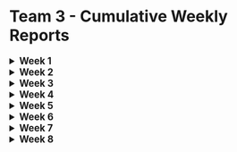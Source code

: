 # Team 3 - Cumulative Weekly Reports

<details>
<summary style="font-size:1.2em; font-weight:bold;">Week 1</summary>

## Week 1

### <u> Introduction </u>

This week starts off the beginning of the Virtual Processor project, we've received the Call For Tender on January 2nd.  

### <u> Ongoing Tasks</u>

|           Task           | Member Assigned  | Progression | End Of Week objective | Start Date |
| :----------------------: | :--------------: | :---------: | :-------------------: | :--------: |
|        Learning C        | All team members |     40%     |          50%          | 01/08/2024 |
|     Project Charter      |     Thibaud      |     10%     |          60%          | 01/12/2024 |
| Functional specification |     Quentin      |     20%     |          20%          | 01/11/2024 |
|        Test Plan         |      Arthur      |     10%     |          10%          | 01/11/2024 |

### Cheat Sheet

| Percentage | 0%                           | 0% < 10%                                                                                         | 10% < 75%                                           | 75% < 90%                       | 90% < 99%                       | 100%                           |
| ---------- | ---------------------------- | ------------------------------------------------------------------------------------------------ | --------------------------------------------------- | ------------------------------- | ------------------------------- | ------------------------------ |
| Meaning    | The task hasn't been started | The basics of the task have been begun, with no details. Could either be templates, and  details | The task progresses with a steady advancement flow. | The task is approaching review. | The task is pending for review. | The task is done and included. |

### <u>Finished Tasks</u>

|          Task           | Member Assigned | Start Date |  End Date  |
| :---------------------: | :-------------: | :--------: | :--------: |
| Github Repository setup |    Aurélien     | 01/11/2024 | 01/11/2024 |
|   1st Meeting report    |     Thibaud     | 01/10/2024 | 01/10/2024 |

### <u>Team meeting</u>

Our first team meeting was held on the 10th of January 2024.  
During this meeting, we agreed on holding at least two weekly meetings according to our project time. We agreed as well to keep at least 20 minutes of our time at the end of each day when we have a project to debrief the work done during the day and set the goals for the next days.

The first tasks have been attributed as shown before.

### <u> Week feedback</u>

This week, we decided to focus on learning the C language, however, it's clear that we are behind in terms of management documents. We need to finish the creation of various documents and get the planning of most tasks done.

The overall team feeling is great, many members feel confident with the C language, and we are already thinking about how we will build our processor and thinking about the specification of our Assembly Language.

### <u>Next week planning </u>

Next week will be ruled by our progression in the C language.
Moreover, on Wednesday the 17th of January, we will meet in project time to brainstorm about the project. Discuss more deeply the specification of our Assembly language. And the architecture of our processor.

Next week's priorities are:

* Learning C language
* Project Charter
* Task allocation document
* Assembly syntax and rules
* Processor architecture
* Functional specifications
* RACII
* Gantt

</details>

<details>
<summary style="font-size:1.2em; font-weight:bold;">Week 2</summary>

## Week 2

### <u> Introduction </u>

This week was once more ruled by leaning the C language which is necessary for this project, however we have had the time to gather during project time to discuss about various dirrections that we will take for the project.

### <u> Ongoing Tasks</u>

|           Task           | Member Assigned |  Progression   | End Of Week objective | Start Date |
| :----------------------: | :-------------: | :------------: | :-------------------: | :--------: |
|     Development WBS      |     Mathis      | Pending review |    Pending review     | 01/17/2024 |
| Technical specification  |    Aurélien     |      10%       |          10%          | 01/17/2024 |
| Functional specification |     Quentin     |      25%       |          25%          | 01/17/2024 |
|        Test Plan         |     Arthur      | No Progression |           \           | 01/11/2024 |

### Cheat Sheet

| Percentage | 0%                           | 0% < 10%                                                                                         | 10% < 75%                                           | 75% < 90%                       | 90% < 99%                       | 100%                           |
| ---------- | ---------------------------- | ------------------------------------------------------------------------------------------------ | --------------------------------------------------- | ------------------------------- | ------------------------------- | ------------------------------ |
| Meaning    | The task hasn't been started | The basics of the task have been begun, with no details. Could either be templates, and  details | The task progresses with a steady advancement flow. | The task is approaching review. | The task is pending for review. | The task is done and included. |

### <u>Finished Tasks</u>

|        Task         | Member(s) Assigned | Start Date |  End Date  |
| :-----------------: | :----------------: | :--------: | :--------: |
| Learning C Language |     Whole team     | 01/11/2024 | 01/19/2024 |
|   Project Charter   |      Thibaud       | 12/01/2024 | 01/21/2024 |

### <u>Team meeting</u>

The 17th of January 2024, we gathered for the first during project time to have a meeting about various directions to take, during the morning we have:

* Discussed the specifications of our Assembly Language,
* Broke down the different step to build our own Virtual Processor,
* Started working on the Processor's architecture by checking different architectures that already exists,
* Decided to take inspiration from different CPU, RISK-V, ARM....
* Set up our coding environment and laws of development.

* We have decided to contact the client about the various decisions that we have taken and the client seemed interesting about the directions we were taking.

### <u>Week feedback</u>

This week didn't mark any great advancement document writing wise, but gathering to take all these decisions was necessary. We are sure to all have the same scope for the project. We still have yet to decide all the specifications for the project, but this will be done shortly.

### <u>Next week planning </u>

* Initial meeting on monday the 22nd.
* Functional specification near finalization
* Functional specification review, if finished.
* Project Charter publishing.
* Advencing on Technical specifications. (25% of completion)
* Advencing on Test plan. (20% completion)
* Discuss the last details.
* Beginning of vCPU development.

</details>

<details>
<summary style="font-size:1.2em; font-weight:bold;">Week 3</summary>

## Week 3

### <u> Introduction </u>

Third week of the Virtual Processor project, for ALGOSUP. This week was ruled by great progress made on the project. The Functional Specification document is due next week so most of the work has to be done on the document, moreover, various other tasks have been done during the week, so let's deal with that.

### <u> Ongoing Tasks</u>

|           Task            | Member Assigned | Progression | End Of Week objective | Start Date |
| :-----------------------: | :-------------: | :---------: | :-------------------: | :--------: |
|  Technical specification  |    Aurélien     |     50%     |          25%          | 01/17/2024 |
| Functional specification  |     Quentin     |     70%     |          80%          | 01/17/2024 |
|         Test Plan         |     Arthur      |     25%     |          20%          | 01/11/2024 |
| Creation of the processor |      Malo       |     40%     |          30%          | 01/24/2024 |
| Creation of the assembler |     Mathis      |     50%     |          30%          | 01/24/2024 |
|   Update of weekly KPIs   |     Thibaud     |     80%     |          90%          | 01/26/2024 |

### Cheat Sheet

| Percentage | 0%                           | 0% < 10%                                                                                         | 10% < 75%                                           | 75% < 90%                       | 90% < 99%                       | 100%                           |
| ---------- | ---------------------------- | ------------------------------------------------------------------------------------------------ | --------------------------------------------------- | ------------------------------- | ------------------------------- | ------------------------------ |
| Meaning    | The task hasn't been started | The basics of the task have been begun, with no details. Could either be templates, and  details | The task progresses with a steady advancement flow. | The task is approaching review. | The task is pending for review. | The task is done and included. |

<br>

### <u>Finished Tasks</u>

|                 Task                  | Member(s) Assigned | Start Date |  End Date  |
| :-----------------------------------: | :----------------: | :--------: | :--------: |
|            Development WBS            |       Mathis       | 01/17/2024 | 01/23/2024 |
| Defining Last Details Of The Assembly |     Whole Team     | 01/22/2024 | 01/23/2024 |
|    Described the Interpreter goal     |        Malo        | 01/22/2024 | 01/22/2024 |
|       Risk Mitigation Document        |      Thibaud       | 01/24/2024 | 01/25/2024 |
|          KPI Initialization           |      Thibaud       | 01/24/2024 | 01/26/2024 |
|          1st assembly files           |   Malo & Mathis    | 01/25/2024 | 01/25/2024 |
|      Creation of personas - Func      |       Mathis       | 01/26/2024 | 01/26/2024 |

### <u>Team meeting</u>

During the week, we had one meeting on Monday the 22nd of January, during this meeting, we discussed the last details to decide on concerning our assembly language.  
We've discussed the upcoming tasks and how we would dispatch them to the team.
Many technical decisions have been made amongst the team, which will be described in the functional and technical specifications.  
Moreover, we've discussed the various KPIs that would be set, here's a link to the KPIs: [Link](https://docs.google.com/spreadsheets/d/1_e3KZmQ_rL7N9RfHELOPWwakPeHL5rIRIHAhU5QM1bc/edit#gid=704615476)  
On Friday the 26th, we made a meeting to debrief the whole week, we have determined the tasks that need to be done urgently for next week. Some members have to be working on the weekend to finalize the function specifications document. Meaning that a meeting is necessary on Monday the 29th to discuss the progress made on the document.

### <u>Week feedback</u>

This week marks huge progress document-wise, however, we didn't reach the expectations on the Functional Specifications document, meaning that we will have to work thoroughly on it on Monday and Tuesday.
Despite that, the team is content with the current state of the project, they like the way the team is managed, the ambiance is joyful and we are determined to keep on going on the project to handle a great product at the end of the project. Everything is going smoothly, even if we have to speed up on some tasks.

### <u>Next week planning </u>

* Finish the functional specification.
* Review the functional specification.
* Provide the document to the client.
* Keep on with the development of the processor.
* Keep on with the development of the assembly.
* Great progress concerning the technical specifications - Which needs to be nearly reviewable. (80% of completion)
* Progress concerning the Test Plan. (50% of completion)
* Meetings on Monday and Friday.

For a more detailed breakdown, please refer to the Gant chart: [Link](https://github.com/orgs/algosup/projects/20/views/4)

</details>

<details>
<summary style="font-size:1.2em; font-weight:bold;">Week 4</summary>

## Week 4

</details>

<details>
<summary style="font-size:1.2em; font-weight:bold;">Week 5</summary>

## Week 5

</details>

<details>
<summary style="font-size:1.2em; font-weight:bold;">Week 6</summary>

## Week 6

</details>

<details>
<summary style="font-size:1.2em; font-weight:bold;">Week 7</summary>

## Week 7

</details>

<details>
<summary style="font-size:1.2em; font-weight:bold;">Week 8</summary>

## Week 8

</details>
